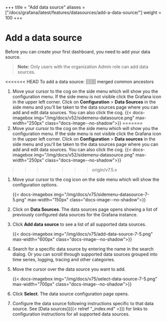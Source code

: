 +++
title = "Add data source"
aliases = ["/docs/grafana/latest/features/datasources/add-a-data-source/"]
weight = 100
+++

# Add a data source

Before you can create your first dashboard, you need to add your data source.

> **Note:** Only users with the organization Admin role can add data sources.

<<<<<<< HEAD
To add a data source:
||||||| merged common ancestors
1. Move your cursor to the cog on the side menu which will show you the configuration menu. If the side menu is not visible click the Grafana icon in the upper left corner. Click on **Configuration** > **Data Sources** in the side menu and you'll be taken to the data sources page
   where you can add and edit data sources. You can also click the cog.
{{< docs-imagebox img="/img/docs/v52/sidemenu-datasource.png" max-width="250px" class="docs-image--no-shadow">}}
=======
1. Move your cursor to the cog on the side menu which will show you the configuration menu. If the side menu is not visible click the Grafana icon in the upper left corner. Click on **Configuration** > **Data sources** in the side menu and you'll be taken to the data sources page
   where you can add and edit data sources. You can also click the cog.
{{< docs-imagebox img="/img/docs/v52/sidemenu-datasource.png" max-width="250px" class="docs-image--no-shadow">}}
>>>>>>> origin/v7.5.x

1. Move your cursor to the cog icon on the side menu which will show the configuration options.
   
    {{< docs-imagebox img="/img/docs/v75/sidemenu-datasource-7-5.png" max-width="150px" class="docs-image--no-shadow">}}

1. Click on **Data Sources**. The data sources page opens showing a list of previously configured data sources for the Grafana instance.

1. Click **Add data source** to see a list of all supported data sources.
   
    {{< docs-imagebox img="/img/docs/v75/add-data-source-7-5.png" max-width="600px" class="docs-image--no-shadow">}}
   
1. Search for a specific data source by entering the name in the search dialog. Or you can scroll through supported data sources grouped into time series, logging, tracing and other categories.

1. Move the cursor over the data source you want to add.

    {{< docs-imagebox img="/img/docs/v75/select-data-source-7-5.png" max-width="700px" class="docs-image--no-shadow">}}
   
1. Click **Select**. The data source configuration page opens.

1. Configure the data source following instructions specific to that data source. See [Data sources]({{< relref "_index.md" >}}) for links to configuration instructions for all supported data sources.




